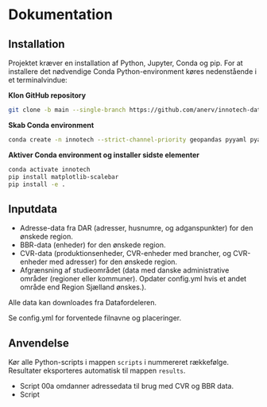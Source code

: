# Dokumentation

## Installation

Projektet kræver en installation af Python, Jupyter, Conda og pip. For at installere det nødvendige Conda Python-environment køres nedenstående i et terminalvindue:

**Klon GitHub repository**

````bash
git clone -b main --single-branch https://github.com/anerv/innotech-data-processing --depth 1
````

**Skab Conda environment**
```bash
conda create -n innotech --strict-channel-priority geopandas pyyaml pyarrow overpy contextily h3-py ipykernel
```

**Aktiver Conda environment og installer sidste elementer**
````bash
conda activate innotech
pip install matplotlib-scalebar
pip install -e .
````

## Inputdata

- Adresse-data fra DAR (adresser, husnumre, og adganspunkter) for den ønskede region.
- BBR-data (enheder) for den ønskede region.
- CVR-data (produktionsenheder, CVR-enheder med brancher, og CVR-enheder med adresser) for den ønskede region.
- Afgrænsning af studieområdet (data med danske administrative områder (regioner eller kommuner). Opdater config.yml hvis et andet område end Region Sjælland ønskes.). 

Alle data kan downloades fra Datafordeleren.

Se config.yml for forventede filnavne og placeringer.

## Anvendelse

Kør alle Python-scripts i mappen `scripts` i nummereret rækkefølge. Resultater eksporteres automatisk til mappen `results`.

- Script 00a omdanner adressedata til brug med CVR og BBR data.
- Script 


